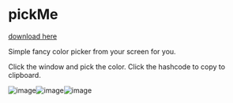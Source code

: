 # pickMe

[download here](https://github.com/Spoczko/pickMe/raw/refs/heads/main/pickMe.exe)

Simple fancy color picker from your screen for you.

Click the window and pick the color.
Click the hashcode to copy to clipboard.


![image](https://github.com/user-attachments/assets/e65e3676-a3d7-4180-8cdb-e09d872adf82)![image](https://github.com/user-attachments/assets/f7587426-d45f-40b5-a006-7089c66eb263)![image](https://github.com/user-attachments/assets/a9dea997-d963-4cef-92fb-6ceaf382b912)


